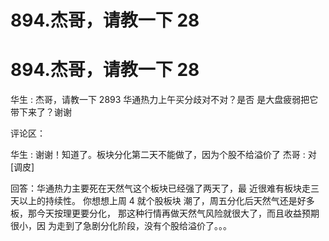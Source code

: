 # 894.杰哥，请教一下 28

# 894.杰哥，请教一下 28

华生 : 杰哥，请教一下 2893 华通热力上午买分歧对不对？是否 是大盘疲弱把它带下来了？谢谢

评论区：

华生 : 谢谢！知道了。板块分化第二天不能做了，因为个股不给溢价了 杰哥 : 对[调皮]

回答：华通热力主要死在天然气这个板块已经强了两天了，最 近很难有板块走三天以上的持续性。 你想想上周 4 就个股板块 潮了，周五分化后天然气还是好多板，那今天按理更要分化， 那这种行情再做天然气风险就很大了，而且收益预期很小，因 为走到了急剧分化阶段，没有个股给溢价了。。。